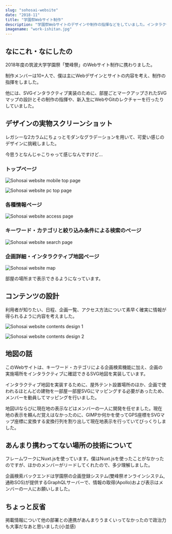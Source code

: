 ```yaml
---
slug: "sohosai-website"
date: "2018-11"
title: "学園祭Webサイト制作"
description: "学園祭Webサイトのデザインや制作の指揮などをしていました。インタラクティブ地図付きの企画検索機能も実装されていました。Nuxt.js製。"
imagename: "work-ishitan.jpg"
---
```


## なにこれ・なにしたの

2018年度の筑波大学学園祭「雙峰祭」のWebサイト制作に携わりました。

制作メンバーは10+人で、僕は主にWebデザインとサイトの内容を考え、制作の指揮をしました。

他には、SVGインタラクティブ実装のために、部屋ごとマークアップされたSVGマップの設計とその制作の指揮や、新入生にWebやGitのレクチャーを行ったりしていました。

## デザインの実物スクリーンショット

レガシーな2カラムにちょっとモダンなグラデーションを用いて、可愛い感じのデザインに挑戦しました。

今思うとなんじゃこりゃって感じなんですけど…

### トップページ

<div style="max-width: 360px;">

![Sohosai website mobile top page](../../images/work-ishitan-screen-mobile.jpg)

</div>

![Sohosai website pc top page](../../images/work-ishitan-screen-pc.jpg)

### 各種情報ページ

![Sohosai website access page](../../images/work-ishitan-access.png)

### キーワード・カテゴリと絞り込み条件による検索のページ

![Sohosai website search page](../../images/work-ishitan-search.png)

### 企画詳細・インタラクティブ地図ページ

<div style="max-width: 360px;">

![Sohosai website map](../../images/work-ishitan-map.jpg)

</div>

部屋の場所まで表示できるようになっています。

## コンテンツの設計

利用者が知りたい、日程、企画一覧、アクセス方法について素早く確実に情報が得られるように内容を考えました。

![Sohosai website contents design 1](../../images/work-ishitan-contents-0.jpg)

![Sohosai website contents design 2](../../images/work-ishitan-contents-1.jpg)

## 地図の話

このWebサイトは、キーワード・カテゴリによる企画検索機能に加え、企画の実施場所をインタラクティブに確認できるSVG地図を実装しています。

インタラクティブ地図を実装するために、屋外テント設置場所のほか、企画で使われるほとんどの建物を一部屋一部屋SVGにマッピングする必要があったため、メンバーを動員してマッピングを行いました。

地図UIならびに現在地の表示などはメンバーの一人に開発を任せました。現在地の表示を頼んだ覚えはなかったのに、GIMPか何かを使ってGPS座標をSVGマップ座標に変換する変換行列を割り出して現在地表示を行っていてびっくりしました。

## あんまり携わってない場所の技術について

フレームワークにNuxt.jsを使っています。僕はNuxt.jsを使ったことがなかったのですが、ほかのメンバーがリードしてくれたので、多少理解しました。

企画検索バックエンドは学園祭の企画登録システム(雙峰祭オンラインシステム, 通称SOS)が提供するGraphQLサーバーで、情報の取得(Apollo)および表示はメンバーの一人にお願いしました。

## ちょっと反省

掲載情報について他の部署との連携があんまりうまくいってなかったので政治力も大事だなあと思いました(小並感)
